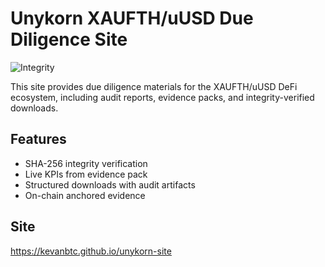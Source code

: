 # Unykorn XAUFTH/uUSD Due Diligence Site

![Integrity](https://github.com/kevanbtc/unykorn-site/actions/workflows/integrity.yml/badge.svg)

This site provides due diligence materials for the XAUFTH/uUSD DeFi ecosystem, including audit reports, evidence packs, and integrity-verified downloads.

## Features
- SHA-256 integrity verification
- Live KPIs from evidence pack
- Structured downloads with audit artifacts
- On-chain anchored evidence

## Site
https://kevanbtc.github.io/unykorn-site